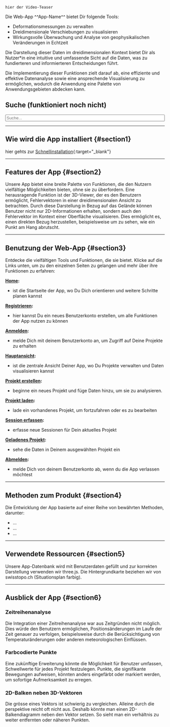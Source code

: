 ```
hier der Video-Teaser
```

Die Web-App ^^App-Name^^ bietet Dir folgende Tools:

- Deformationsmessungen zu verwalten
- Dreidimensionale Verschiebungen zu visualisieren
- Wirkungsvolle Überwachung und Analyse von geophysikalischen Veränderungen in Echtzeit

Die Darstellung dieser Daten im dreidimensionalen Kontext bietet Dir als Nutzer\*in eine intuitive und umfassende Sicht auf die Daten, was zu fundierteren und informierteren Entscheidungen führt.

Die Implementierung dieser Funktionen zielt darauf ab, eine effiziente und effektive Datenanalyse sowie eine ansprechende Visualisierung zu ermöglichen, wodurch die Anwendung eine Palette von Anwendungsgebieten abdecken kann.

## Suche (funktioniert noch nicht)

<div id="search-container">
    <input type="text" id="search-input" placeholder="Suche..." style="width: 100%;">
    <ul id="search-results"></ul>
</div>

---

## Wie wird die App installiert {#section1}

hier gehts zur [Schnellinstallation](https://github.com/FabianRuefenacht/6230_FRNMLW/?tab=readme-ov-file#schnellinstallation){:target="\_blank"}

---

## Features der App {#section2}

Unsere App bietet eine breite Palette von Funktionen, die den Nutzern vielfältige Möglichkeiten bieten, ohne sie zu überfordern. Eine herausragende Funktion ist der 3D-Viewer, der es den Benutzern ermöglicht, Fehlervektoren in einer dreidimensionalen Ansicht zu betrachten. Durch diese Darstellung in Bezug auf das Gelände können Benutzer nicht nur 2D-Informationen erhalten, sondern auch den Fehlervektor im Kontext einer Oberfläche visualisieren. Dies ermöglicht es, einen direkten Bezug herzustellen, beispielsweise um zu sehen, wie ein Punkt am Hang abrutscht.

---

## Benutzung der Web-App {#section3}

Entdecke die vielfältigen Tools und Funktionen, die sie bietet. Klicke auf die Links unten, um zu den einzelnen Seiten zu gelangen und mehr über ihre Funktionen zu erfahren:

**[Home](home.html):**

- ist die Startseite der App, wo Du Dich orientieren und weitere Schritte planen kannst

**[Registrieren](register.html):**

- hier kannst Du ein neues Benutzerkonto erstellen, um alle Funktionen der App nutzen zu können

**[Anmelden](login.html):**

- melde Dich mit deinem Benutzerkonto an, um Zugriff auf Deine Projekte zu erhalten

**[Hauptansicht](main_view.html):**

- ist die zentrale Ansicht Deiner App, wo Du Projekte verwalten und Daten visualisieren kannst

**[Projekt erstellen](create_project.html):**

- beginne ein neues Projekt und füge Daten hinzu, um sie zu analysieren.

**[Projekt laden](load_project.html):**

- lade ein vorhandenes Projekt, um fortzufahren oder es zu bearbeiten

**[Session erfassen](capture_session.html):**

- erfasse neue Sessionen für Dein aktuelles Projekt

**[Geladenes Projekt](current_project.html):**

- sehe die Daten in Deinem ausgewählten Projekt ein

**[Abmelden](logout.html):**

- melde Dich von deinem Benutzerkonto ab, wenn du die App verlassen möchtest

---

## Methoden zum Produkt {#section4}

Die Entwicklung der App basierte auf einer Reihe von bewährten Methoden, darunter:

- ...
- ...
- ...

---

## Verwendete Ressourcen {#section5}

Unsere App-Datenbank wird mit Benutzerdaten gefüllt und zur korrekten Darstellung verwenden wir three.js. Die Hintergrundkarte beziehen wir von swisstopo.ch (Situationsplan farbig).

---

## Ausblick der App {#section6}

### Zeitreihenanalyse

Die Integration einer Zeitreihenanalyse war aus Zeitgründen nicht möglich. Dies würde den Benutzern ermöglichen, Positionsänderungen im Laufe der Zeit genauer zu verfolgen, beispielsweise durch die Berücksichtigung von Temperaturänderungen oder anderen meteorologischen Einflüssen.

### Farbcodierte Punkte

Eine zukünftige Erweiterung könnte die Möglichkeit für Benutzer umfassen, Schwellwerte für jedes Projekt festzulegen. Punkte, die signifikante Bewegungen aufweisen, könnten anders eingefärbt oder markiert werden, um sofortige Aufmerksamkeit zu erregen.

### 2D-Balken neben 3D-Vektoren

Die grösse eines Vektors ist schwierig zu vergleichen. Alleine durch die perspektive reicht oft nicht aus. Deshalb könnte man einen 2D-Balkendiagramm neben den Vektor setzen. So sieht man ein verhältnis zu weiter entfernten oder näheren Punkten.
